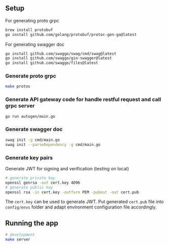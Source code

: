 ## Setup
For generating proto grpc
```bash
brew install protobuf
go install github.com/golang/protobuf/protoc-gen-go@latest
```

For generating swagger doc
```bash
go install github.com/swaggo/swag/cmd/swag@latest
go install github.com/swaggo/gin-swagger@latest
go install github.com/swaggo/files@latest
```

### Generate proto grpc
```bash
make protos
```

### Generate API gateway code for handle restful request and call grpc server
```bash
go run autogen/main.go
```
### Generate swagger doc
```bash
swag init -g cmd/main.go
swag init --parseDependency -g cmd/main.go
```

### Generate key pairs
Generate JWT for signing and verification (testing on local)
```bash
# generate private key
openssl genrsa -out cert.key 4096
# generate public key
openssl rsa -in cert.key -outform PEM -pubout -out cert.pub
```
The `cert.key` can be used to generate JWT.
Put generated `cert.pub` file into `config/envs` folder and adapt environment configuration file accordingly.

## Running the app
```bash
# development
make server
```